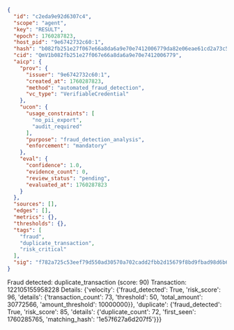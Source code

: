 ```json
{
  "id": "c2eda9e92d6307c4",
  "scope": "agent",
  "key": "RESULT",
  "epoch": 1760287823,
  "host_pid": "9e6742732c60:1",
  "hash": "b082fb251e27f067e66a8da6a9e70e7412006779da82e06eae61cd2a73c56054",
  "cid": "QmV1b082fb251e27f067e66a8da6a9e70e7412006779",
  "aicp": {
    "prov": {
      "issuer": "9e6742732c60:1",
      "created_at": 1760287823,
      "method": "automated_fraud_detection",
      "vc_type": "VerifiableCredential"
    },
    "ucon": {
      "usage_constraints": [
        "no_pii_export",
        "audit_required"
      ],
      "purpose": "fraud_detection_analysis",
      "enforcement": "mandatory"
    },
    "eval": {
      "confidence": 1.0,
      "evidence_count": 0,
      "review_status": "pending",
      "evaluated_at": 1760287823
    }
  },
  "sources": [],
  "edges": [],
  "metrics": {},
  "thresholds": {},
  "tags": [
    "fraud",
    "duplicate_transaction",
    "risk_critical"
  ],
  "sig": "f782a725c53eef79d550ad30570a702cadd2fbb2d15679f8bd9fbad98d6b63ca"
}
```

Fraud detected: duplicate_transaction (score: 90)
Transaction: 122105155958228
Details: {'velocity': {'fraud_detected': True, 'risk_score': 96, 'details': {'transaction_count': 73, 'threshold': 50, 'total_amount': 30772566, 'amount_threshold': 10000000}}, 'duplicate': {'fraud_detected': True, 'risk_score': 85, 'details': {'duplicate_count': 72, 'first_seen': 1760285765, 'matching_hash': '1e57f627a6d207f5'}}}